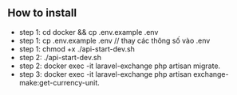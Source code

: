 
## How to install

- step 1: cd docker && cp .env.example .env
- step 1: cp .env.example .env // thay các thông số vào .env
- step 1: chmod +x ./api-start-dev.sh
- step 2: ./api-start-dev.sh
- step 2: docker exec -it laravel-exchange php artisan migrate.
- step 3: docker exec -it laravel-exchange php artisan exchange-make:get-currency-unit.

